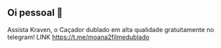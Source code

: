## Oi pessoal 👋

Assista Kraven, o Caçador dublado em alta qualidade gratuitamente no telegram!
LINK https://t.me/moana2filmedublado
